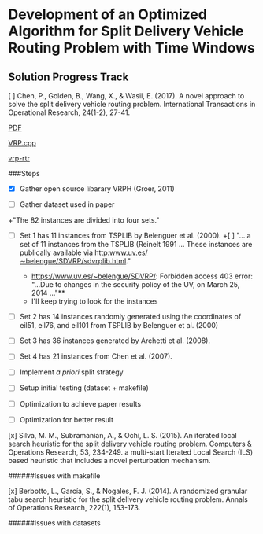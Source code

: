 ﻿# Development of an Optimized Algorithm for Split Delivery Vehicle Routing Problem with Time Windows

## Solution Progress Track
[ ] Chen, P., Golden, B., Wang, X., &amp; Wasil, E. (2017). A novel approach to solve the split delivery vehicle routing problem. International Transactions in Operational Research, 24(1-2), 27-41.
	
 [PDF](https://onlinelibrary.wiley.com/doi/pdf/10.1111/itor.12250)

 [VRP.cpp](https://projects.coin-or.org/VRPH/browser/trunk/src/apps/vrp_rtr.cpp?rev=5)

 [vrp-rtr](https://projects.coin-or.org/VRPH/browser/trunk/src/VRP.cpp?rev=5)

###Steps
 + [x] Gather open source libarary VRPH (Groer, 2011)
 + [ ] Gather dataset used in paper


  +"The 82 instances are divided into four sets."
   +[ ] Set 1 has 11 instances from TSPLIB by Belenguer et al. (2000).
    +[ ] "... a set of 11 instances from the TSPLIB (Reinelt 1991 ... These instances are publically available via http:www.uv.es/∼belengue/SDVRP/sdvrplib.html."
      + https://www.uv.es/~belengue/SDVRP/: Forbidden access 403 error: "...Due to changes in the security policy of the UV, on March 25, 2014 ..."**
      + I'll keep trying to look for the instances
   +[ ] Set 2 has 14 instances randomly generated using the coordinates of eil51, eil76, and eil101 from TSPLIB by Belenguer et al. (2000)
   +[ ] Set 3 has 36 instances generated by Archetti et al. (2008).
   +[ ] Set 4 has 21 instances from Chen et al. (2007).
		
 + [ ] Implement *a priori* split strategy 
 + [ ] Setup initial testing (dataset + makefile)
 + [ ] Optimization to achieve paper results
 + [ ] Optimization for better result
	
[x] Silva, M. M., Subramanian, A., &amp; Ochi, L. S. (2015). An iterated local search heuristic for the split delivery vehicle routing problem. Computers &amp; Operations Research, 53, 234-249.
	a multi-start Iterated Local Search (ILS) based heuristic that includes a novel perturbation mechanism. 
	
######Issues with makefile

[x] Berbotto, L., García, S., &amp; Nogales, F. J. (2014). A randomized granular tabu search heuristic for the split delivery vehicle routing problem. Annals of Operations Research, 222(1), 153-173.

######Issues with datasets